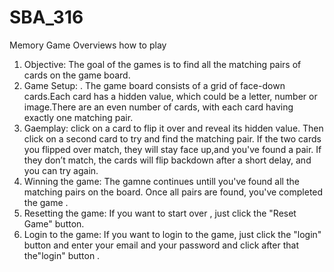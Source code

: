 # SBA_316
Memory Game Overviews 
how to play
1. Objective: The goal of the games is to find all the matching pairs of cards on the game board.
2. Game Setup: . The game board consists of a grid of face-down cards.Each card has a hidden value, which could be a letter, number or image.There are an even number of cards, with each card having exactly one matching pair.
3. Gaemplay: click on a card to flip it over and reveal its hidden value. Then click on a second card to try and find the matching pair. If the two cards you flipped over match, they will stay face up,and you've found a pair. If they don’t match, the cards will flip backdown after a short delay, and you can try again.
4. Winning the game: The gamne continues untill you've found all the matching pairs on the board. Once all pairs are found, you've completed the game .
5. Resetting the game: If you want to start over , just click the "Reset Game" button.
6. Login to the game: If you want to login to the game, just click the "login" button and enter your email and your password and click after that the"login" button .
